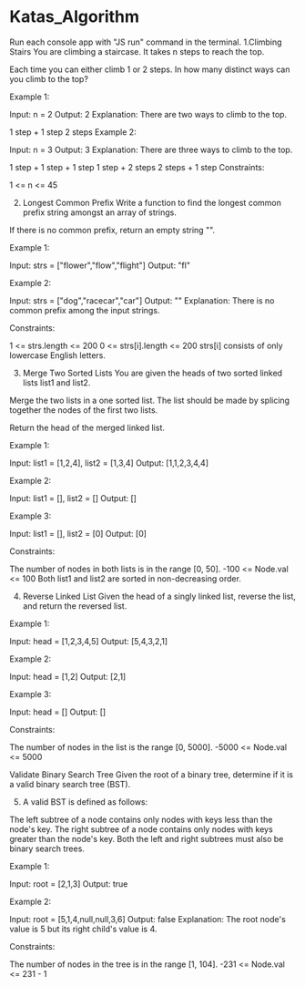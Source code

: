 # Katas_Algorithm
Run each console app with "JS run" command in the terminal.
1.Climbing Stairs
You are climbing a staircase. It takes n steps to reach the top.

Each time you can either climb 1 or 2 steps. In how many distinct ways can you climb to the top?

Example 1:

Input: n = 2 Output: 2 Explanation: There are two ways to climb to the top.

1 step + 1 step
2 steps
Example 2:

Input: n = 3 Output: 3 Explanation: There are three ways to climb to the top.

1 step + 1 step + 1 step
1 step + 2 steps
2 steps + 1 step
Constraints:

1 <= n <= 45


2. Longest Common Prefix
Write a function to find the longest common prefix string amongst an array of strings.

If there is no common prefix, return an empty string "".

Example 1:

Input: strs = ["flower","flow","flight"] Output: "fl"

Example 2:

Input: strs = ["dog","racecar","car"] Output: "" Explanation: There is no common prefix among the input strings.

Constraints:

1 <= strs.length <= 200 0 <= strs[i].length <= 200 strs[i] consists of only lowercase English letters.


3. Merge Two Sorted Lists
You are given the heads of two sorted linked lists list1 and list2.

Merge the two lists in a one sorted list. The list should be made by splicing together the nodes of the first two lists.

Return the head of the merged linked list.

Example 1:

Input: list1 = [1,2,4], list2 = [1,3,4] Output: [1,1,2,3,4,4]

Example 2:

Input: list1 = [], list2 = [] Output: []

Example 3:

Input: list1 = [], list2 = [0] Output: [0]

Constraints:

The number of nodes in both lists is in the range [0, 50]. -100 <= Node.val <= 100 Both list1 and list2 are sorted in non-decreasing order.


4. Reverse Linked List
Given the head of a singly linked list, reverse the list, and return the reversed list.

Example 1:

Input: head = [1,2,3,4,5] Output: [5,4,3,2,1]

Example 2:

Input: head = [1,2] Output: [2,1]

Example 3:

Input: head = [] Output: []

Constraints:

The number of nodes in the list is the range [0, 5000]. -5000 <= Node.val <= 5000

Validate Binary Search Tree
Given the root of a binary tree, determine if it is a valid binary search tree (BST).


5. A valid BST is defined as follows:

The left subtree of a node contains only nodes with keys less than the node's key. The right subtree of a node contains only nodes with keys greater than the node's key. Both the left and right subtrees must also be binary search trees.

Example 1:

Input: root = [2,1,3] Output: true

Example 2:

Input: root = [5,1,4,null,null,3,6] Output: false Explanation: The root node's value is 5 but its right child's value is 4.

Constraints:

The number of nodes in the tree is in the range [1, 104]. -231 <= Node.val <= 231 - 1
